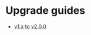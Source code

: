 <!--
GENERATED FILE - DO NOT EDIT
This file was generated by [MarkdownSnippets](https://github.com/SimonCropp/MarkdownSnippets).
Source File: /docs/upgrade-guides/README.source.md
To change this file edit the source file and then run MarkdownSnippets.
-->

# Upgrade guides

- [v1.x to v2.0.0](1.x.x-2.0.0.md)
